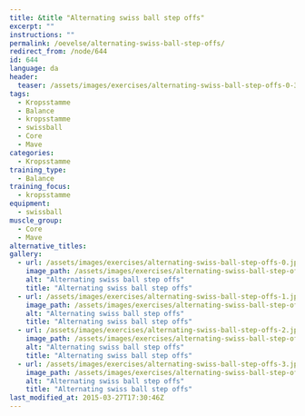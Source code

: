 ```yaml
---
title: &title "Alternating swiss ball step offs"
excerpt: ""
instructions: ""
permalink: /oevelse/alternating-swiss-ball-step-offs/
redirect_from: /node/644
id: 644
language: da
header:
  teaser: /assets/images/exercises/alternating-swiss-ball-step-offs-0-320.jpg
tags:
  - Kropsstamme
  - Balance
  - kropsstamme
  - swissball
  - Core
  - Mave
categories:
  - Kropsstamme
training_type: 
  - Balance
training_focus: 
  - kropsstamme
equipment:
  - swissball
muscle_group:
  - Core
  - Mave
alternative_titles:
gallery:
  - url: /assets/images/exercises/alternating-swiss-ball-step-offs-0.jpg
    image_path: /assets/images/exercises/alternating-swiss-ball-step-offs-0-320.jpg
    alt: "Alternating swiss ball step offs"
    title: "Alternating swiss ball step offs"
  - url: /assets/images/exercises/alternating-swiss-ball-step-offs-1.jpg
    image_path: /assets/images/exercises/alternating-swiss-ball-step-offs-1-320.jpg
    alt: "Alternating swiss ball step offs"
    title: "Alternating swiss ball step offs"
  - url: /assets/images/exercises/alternating-swiss-ball-step-offs-2.jpg
    image_path: /assets/images/exercises/alternating-swiss-ball-step-offs-2-320.jpg
    alt: "Alternating swiss ball step offs"
    title: "Alternating swiss ball step offs"
  - url: /assets/images/exercises/alternating-swiss-ball-step-offs-3.jpg
    image_path: /assets/images/exercises/alternating-swiss-ball-step-offs-3-320.jpg
    alt: "Alternating swiss ball step offs"
    title: "Alternating swiss ball step offs"
last_modified_at: 2015-03-27T17:30:46Z
---
```

